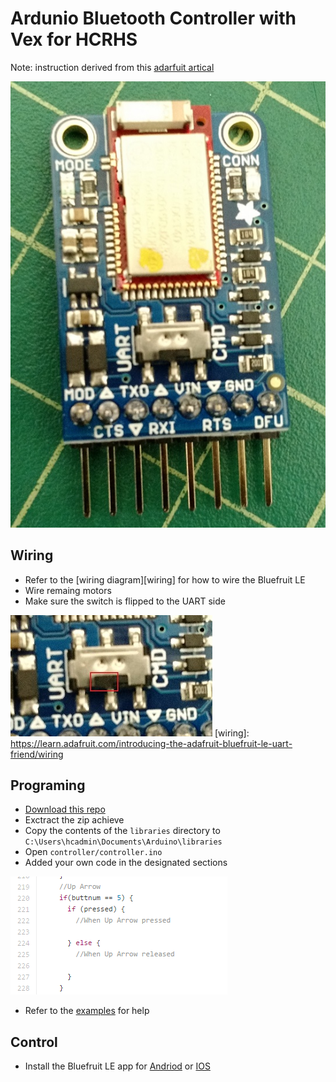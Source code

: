 # Ardunio Bluetooth Controller with Vex for HCRHS
Note: instruction derived from this [adarfuit artical](https://learn.adafruit.com/introducing-the-adafruit-bluefruit-le-uart-friend/)

![Bluefruit](/assets/bluefruit.jpg)
## Wiring

 - Refer to the [wiring diagram][wiring] for how to wire the Bluefruit LE
 - Wire remaing motors 
 - Make sure the switch is flipped to the UART side

![UART](/assets/uart-switch.jpg)
[wiring]: https://learn.adafruit.com/introducing-the-adafruit-bluefruit-le-uart-friend/wiring

## Programing

 - [Download this repo](https://github.com/zethra/ardunio-bluetooth-controller/archive/master.zip)
 - Exctract the zip achieve
 - Copy the contents of the `libraries` directory to `C:\Users\hcadmin\Documents\Arduino\libraries`
 - Open `controller/controller.ino`
 - Added your own code in the designated sections

![Code](/assets/code.png)

 - Refer to the [examples](https://github.com/zethra/ardunio-bluetooth-controller/tree/master/examples/) for help

## Control
 - Install the Bluefruit LE app for [Andriod][andriod] or [IOS][ios]
 
[andriod]: https://play.google.com/store/apps/details?id=com.adafruit.bluefruit.le.connect&hl=en
[ios]: https://itunes.apple.com/us/app/adafruit-bluefruit-le-connect/id830125974?mt=8
